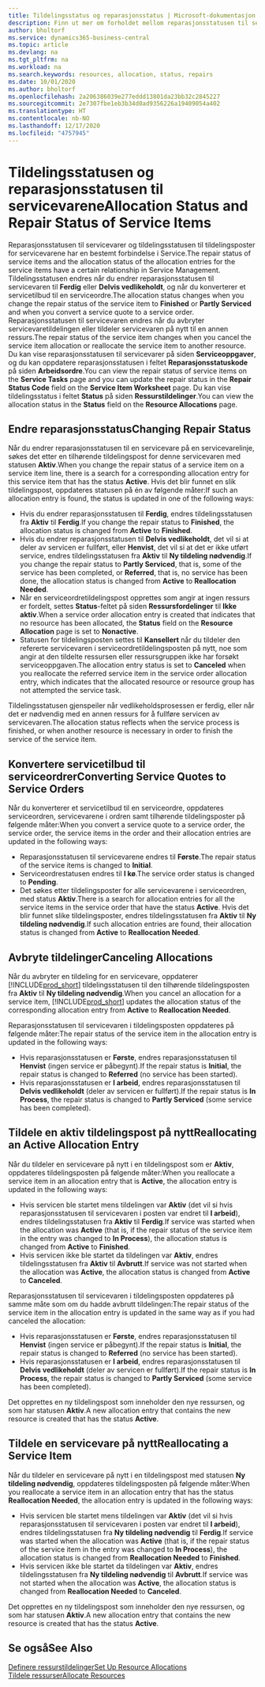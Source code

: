 ```yaml
---
title: Tildelingsstatus og reparasjonsstatus | Microsoft-dokumentasjon
description: Finn ut mer om forholdet mellom reparasjonsstatusen til servicevarer og tildelingsstatusen til tildelingspostene for dem.
author: bholtorf
ms.service: dynamics365-business-central
ms.topic: article
ms.devlang: na
ms.tgt_pltfrm: na
ms.workload: na
ms.search.keywords: resources, allocation, status, repairs
ms.date: 10/01/2020
ms.author: bholtorf
ms.openlocfilehash: 2a206386039e277eddd13801da23bb32c2845227
ms.sourcegitcommit: 2e7307fbe1eb3b34d0ad9356226a19409054a402
ms.translationtype: HT
ms.contentlocale: nb-NO
ms.lasthandoff: 12/17/2020
ms.locfileid: "4757945"
---
```

# <a name="allocation-status-and-repair-status-of-service-items"></a><span data-ttu-id="7a1d0-103">Tildelingsstatusen og reparasjonsstatusen til servicevarene</span><span class="sxs-lookup"><span data-stu-id="7a1d0-103">Allocation Status and Repair Status of Service Items</span></span>
<span data-ttu-id="7a1d0-104">Reparasjonsstatusen til servicevarer og tildelingsstatusen til tildelingsposter for servicevarene har en bestemt forbindelse i Service.</span><span class="sxs-lookup"><span data-stu-id="7a1d0-104">The repair status of service items and the allocation status of the allocation entries for the service items have a certain relationship in Service Management.</span></span> <span data-ttu-id="7a1d0-105">Tildelingsstatusen endres når du endrer reparasjonsstatusen til servicevaren til **Ferdig** eller **Delvis vedlikeholdt**, og når du konverterer et servicetilbud til en serviceordre.</span><span class="sxs-lookup"><span data-stu-id="7a1d0-105">The allocation status changes when you change the repair status of the service item to **Finished** or **Partly Serviced** and when you convert a service quote to a service order.</span></span> <span data-ttu-id="7a1d0-106">Reparasjonsstatusen til servicevaren endres når du avbryter servicevaretildelingen eller tildeler servicevaren på nytt til en annen ressurs.</span><span class="sxs-lookup"><span data-stu-id="7a1d0-106">The repair status of the service item changes when you cancel the service item allocation or reallocate the service item to another resource.</span></span> <span data-ttu-id="7a1d0-107">Du kan vise reparasjonsstatusen til servicevarer på siden **Serviceoppgaver**, og du kan oppdatere reparasjonsstatusen i feltet **Reparasjonsstatuskode** på siden **Arbeidsordre**.</span><span class="sxs-lookup"><span data-stu-id="7a1d0-107">You can view the repair status of service items on the **Service Tasks** page and you can update the repair status in the **Repair Status Code** field on the **Service Item Worksheet** page.</span></span> <span data-ttu-id="7a1d0-108">Du kan vise tildelingsstatus i feltet **Status** på siden **Ressurstildelinger**.</span><span class="sxs-lookup"><span data-stu-id="7a1d0-108">You can view the allocation status in the **Status** field on the **Resource Allocations** page.</span></span>  
  
## <a name="changing-repair-status"></a><span data-ttu-id="7a1d0-109">Endre reparasjonsstatus</span><span class="sxs-lookup"><span data-stu-id="7a1d0-109">Changing Repair Status</span></span>  
<span data-ttu-id="7a1d0-110">Når du endrer reparasjonsstatusen til en servicevare på en servicevarelinje, søkes det etter en tilhørende tildelingspost for denne servicevaren med statusen **Aktiv**.</span><span class="sxs-lookup"><span data-stu-id="7a1d0-110">When you change the repair status of a service item on a service item line, there is a search for a corresponding allocation entry for this service item that has the status **Active**.</span></span> <span data-ttu-id="7a1d0-111">Hvis det blir funnet en slik tildelingspost, oppdateres statusen på én av følgende måter:</span><span class="sxs-lookup"><span data-stu-id="7a1d0-111">If such an allocation entry is found, the status is updated in one of the following ways:</span></span>  
  
* <span data-ttu-id="7a1d0-112">Hvis du endrer reparasjonsstatusen til **Ferdig**, endres tildelingsstatusen fra **Aktiv** til **Ferdig**.</span><span class="sxs-lookup"><span data-stu-id="7a1d0-112">If you change the repair status to **Finished**, the allocation status is changed from **Active** to **Finished**.</span></span>  
* <span data-ttu-id="7a1d0-113">Hvis du endrer reparasjonsstatusen til **Delvis vedlikeholdt**, det vil si at deler av servicen er fullført, eller **Henvist**, det vil si at det er ikke utført service, endres tildelingsstatusen fra **Aktiv** til **Ny tildeling nødvendig**.</span><span class="sxs-lookup"><span data-stu-id="7a1d0-113">If you change the repair status to **Partly Serviced**, that is, some of the service has been completed, or **Referred**, that is, no service has been done, the allocation status is changed from **Active** to **Reallocation Needed**.</span></span>  
* <span data-ttu-id="7a1d0-114">Når en serviceordretildelingspost opprettes som angir at ingen ressurs er fordelt, settes **Status**-feltet på siden **Ressursfordelinger** til **Ikke aktiv**.</span><span class="sxs-lookup"><span data-stu-id="7a1d0-114">When a service order allocation entry is created that indicates that no resource has been allocated, the **Status** field on the **Resource Allocation** page is set to **Nonactive**.</span></span>  
* <span data-ttu-id="7a1d0-115">Statusen for tildelingsposten settes til **Kansellert** når du tildeler den refererte servicevaren i serviceordretildelingsposten på nytt, noe som angir at den tildelte ressursen eller ressursgruppen ikke har forsøkt serviceoppgaven.</span><span class="sxs-lookup"><span data-stu-id="7a1d0-115">The allocation entry status is set to **Canceled** when you reallocate the referred service item in the service order allocation entry, which indicates that the allocated resource or resource group has not attempted the service task.</span></span>  
  
<span data-ttu-id="7a1d0-116">Tildelingsstatusen gjenspeiler når vedlikeholdsprosessen er ferdig, eller når det er nødvendig med en annen ressurs for å fullføre servicen av servicevaren.</span><span class="sxs-lookup"><span data-stu-id="7a1d0-116">The allocation status reflects when the service process is finished, or when another resource is necessary in order to finish the service of the service item.</span></span>  
  
## <a name="converting-service-quotes-to-service-orders"></a><span data-ttu-id="7a1d0-117">Konvertere servicetilbud til serviceordrer</span><span class="sxs-lookup"><span data-stu-id="7a1d0-117">Converting Service Quotes to Service Orders</span></span>  
<span data-ttu-id="7a1d0-118">Når du konverterer et servicetilbud til en serviceordre, oppdateres serviceordren, servicevarene i ordren samt tilhørende tildelingsposter på følgende måter:</span><span class="sxs-lookup"><span data-stu-id="7a1d0-118">When you convert a service quote to a service order, the service order, the service items in the order and their allocation entries are updated in the following ways:</span></span>  
  
* <span data-ttu-id="7a1d0-119">Reparasjonsstatusen til servicevarene endres til **Første**.</span><span class="sxs-lookup"><span data-stu-id="7a1d0-119">The repair status of the service items is changed to **Initial**.</span></span>  
* <span data-ttu-id="7a1d0-120">Serviceordrestatusen endres til **I kø**.</span><span class="sxs-lookup"><span data-stu-id="7a1d0-120">The service order status is changed to **Pending**.</span></span>  
* <span data-ttu-id="7a1d0-121">Det søkes etter tildelingsposter for alle servicevarene i serviceordren, med status **Aktiv**.</span><span class="sxs-lookup"><span data-stu-id="7a1d0-121">There is a search for allocation entries for all the service items in the service order that have the status **Active**.</span></span> <span data-ttu-id="7a1d0-122">Hvis det blir funnet slike tildelingsposter, endres tildelingsstatusen fra **Aktiv** til **Ny tildeling nødvendig**.</span><span class="sxs-lookup"><span data-stu-id="7a1d0-122">If such allocation entries are found, their allocation status is changed from **Active** to **Reallocation Needed**.</span></span>  
  
## <a name="canceling-allocations"></a><span data-ttu-id="7a1d0-123">Avbryte tildelinger</span><span class="sxs-lookup"><span data-stu-id="7a1d0-123">Canceling Allocations</span></span>  
<span data-ttu-id="7a1d0-124">Når du avbryter en tildeling for en servicevare, oppdaterer [!INCLUDE[prod_short](includes/prod_short.md)] tildelingsstatusen til den tilhørende tildelingsposten fra **Aktiv** til **Ny tildeling nødvendig**.</span><span class="sxs-lookup"><span data-stu-id="7a1d0-124">When you cancel an allocation for a service item, [!INCLUDE[prod_short](includes/prod_short.md)] updates the allocation status of the corresponding allocation entry from **Active** to **Reallocation Needed**.</span></span>

<span data-ttu-id="7a1d0-125">Reparasjonsstatusen til servicevaren i tildelingsposten oppdateres på følgende måter:</span><span class="sxs-lookup"><span data-stu-id="7a1d0-125">The repair status of the service item in the allocation entry is updated in the following ways:</span></span>  
  
* <span data-ttu-id="7a1d0-126">Hvis reparasjonsstatusen er **Første**, endres reparasjonsstatusen til **Henvist** (ingen service er påbegynt).</span><span class="sxs-lookup"><span data-stu-id="7a1d0-126">If the repair status is **Initial**, the repair status is changed to **Referred** (no service has been started).</span></span>  
* <span data-ttu-id="7a1d0-127">Hvis reparasjonsstatusen er **I arbeid**, endres reparasjonsstatusen til **Delvis vedlikeholdt** (deler av servicen er fullført).</span><span class="sxs-lookup"><span data-stu-id="7a1d0-127">If the repair status is **In Process**, the repair status is changed to **Partly Serviced** (some service has been completed).</span></span>  
  
## <a name="reallocating-an-active-allocation-entry"></a><span data-ttu-id="7a1d0-128">Tildele en aktiv tildelingspost på nytt</span><span class="sxs-lookup"><span data-stu-id="7a1d0-128">Reallocating an Active Allocation Entry</span></span>  
<span data-ttu-id="7a1d0-129">Når du tildeler en servicevare på nytt i en tildelingspost som er **Aktiv**, oppdateres tildelingsposten på følgende måter:</span><span class="sxs-lookup"><span data-stu-id="7a1d0-129">When you reallocate a service item in an allocation entry that is **Active**, the allocation entry is updated in the following ways:</span></span>  
  
* <span data-ttu-id="7a1d0-130">Hvis servicen ble startet mens tildelingen var **Aktiv** (det vil si hvis reparasjonsstatusen til servicevaren i posten var endret til **I arbeid**), endres tildelingsstatusen fra **Aktiv** til **Ferdig**.</span><span class="sxs-lookup"><span data-stu-id="7a1d0-130">If service was started when the allocation was **Active** (that is, if the repair status of the service item in the entry was changed to **In Process**), the allocation status is changed from **Active** to **Finished**.</span></span>  
* <span data-ttu-id="7a1d0-131">Hvis servicen ikke ble startet da tildelingen var **Aktiv**, endres tildelingsstatusen fra **Aktiv** til **Avbrutt**.</span><span class="sxs-lookup"><span data-stu-id="7a1d0-131">If service was not started when the allocation was **Active**, the allocation status is changed from **Active** to **Canceled**.</span></span>  
  
<span data-ttu-id="7a1d0-132">Reparasjonsstatusen til servicevaren i tildelingsposten oppdateres på samme måte som om du hadde avbrutt tildelingen:</span><span class="sxs-lookup"><span data-stu-id="7a1d0-132">The repair status of the service item in the allocation entry is updated in the same way as if you had canceled the allocation:</span></span>  
  
* <span data-ttu-id="7a1d0-133">Hvis reparasjonsstatusen er **Første**, endres reparasjonsstatusen til **Henvist** (ingen service er påbegynt).</span><span class="sxs-lookup"><span data-stu-id="7a1d0-133">If the repair status is **Initial**, the repair status is changed to **Referred** (no service has been started).</span></span>  
* <span data-ttu-id="7a1d0-134">Hvis reparasjonsstatusen er **I arbeid**, endres reparasjonsstatusen til **Delvis vedlikeholdt** (deler av servicen er fullført).</span><span class="sxs-lookup"><span data-stu-id="7a1d0-134">If the repair status is **In Process**, the repair status is changed to **Partly Serviced** (some service has been completed).</span></span>  
  
<span data-ttu-id="7a1d0-135">Det opprettes en ny tildelingspost som inneholder den nye ressursen, og som har statusen **Aktiv**.</span><span class="sxs-lookup"><span data-stu-id="7a1d0-135">A new allocation entry that contains the new resource is created that has the status **Active**.</span></span>  
  
## <a name="reallocating-a-service-item"></a><span data-ttu-id="7a1d0-136">Tildele en servicevare på nytt</span><span class="sxs-lookup"><span data-stu-id="7a1d0-136">Reallocating a Service Item</span></span>  
<span data-ttu-id="7a1d0-137">Når du tildeler en servicevare på nytt i en tildelingspost med statusen **Ny tildeling nødvendig**, oppdateres tildelingsposten på følgende måter:</span><span class="sxs-lookup"><span data-stu-id="7a1d0-137">When you reallocate a service item in an allocation entry that has the status **Reallocation Needed**, the allocation entry is updated in the following ways:</span></span>  
  
* <span data-ttu-id="7a1d0-138">Hvis servicen ble startet mens tildelingen var **Aktiv** (det vil si hvis reparasjonsstatusen til servicevaren i posten var endret til **I arbeid**), endres tildelingsstatusen fra **Ny tildeling nødvendig** til **Ferdig**.</span><span class="sxs-lookup"><span data-stu-id="7a1d0-138">If service was started when the allocation was **Active** (that is, if the repair status of the service item in the entry was changed to **In Process**), the allocation status is changed from **Reallocation Needed** to **Finished**.</span></span>  
* <span data-ttu-id="7a1d0-139">Hvis servicen ikke ble startet da tildelingen var **Aktiv**, endres tildelingsstatusen fra **Ny tildeling nødvendig** til **Avbrutt**.</span><span class="sxs-lookup"><span data-stu-id="7a1d0-139">If service was not started when the allocation was **Active**, the allocation status is changed from **Reallocation Needed** to **Canceled**.</span></span>  
  
<span data-ttu-id="7a1d0-140">Det opprettes en ny tildelingspost som inneholder den nye ressursen, og som har statusen **Aktiv**.</span><span class="sxs-lookup"><span data-stu-id="7a1d0-140">A new allocation entry that contains the new resource is created that has the status **Active**.</span></span>  
  
## <a name="see-also"></a><span data-ttu-id="7a1d0-141">Se også</span><span class="sxs-lookup"><span data-stu-id="7a1d0-141">See Also</span></span>  
[<span data-ttu-id="7a1d0-142">Definere ressurstildelinger</span><span class="sxs-lookup"><span data-stu-id="7a1d0-142">Set Up Resource Allocations</span></span>](service-how-setup-resource-allocation.md)  
[<span data-ttu-id="7a1d0-143">Tildele ressurser</span><span class="sxs-lookup"><span data-stu-id="7a1d0-143">Allocate Resources</span></span>](service-how-to-allocate-resources.md)  

